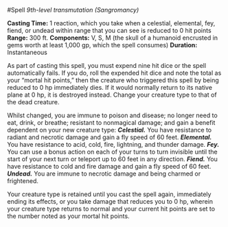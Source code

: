 #Spell
*9th-level transmutation (Sangromancy)*

**Casting Time:** 1 reaction, which you take when a celestial, elemental, fey, fiend, or undead within range that you can see is reduced to 0 hit points
**Range:** 300 ft.
**Components:** V, S, M (the skull of a humanoid encrusted in gems worth at least 1,000 gp, which the spell consumes)
**Duration:** Instantaneous

As part of casting this spell, you must expend nine hit dice or the spell automatically fails. If you do, roll the expended hit dice and note the total as your “mortal hit points,” then the creature who triggered this spell by being reduced to 0 hp immediately dies. If it would normally return to its native plane at 0 hp, it is destroyed instead. Change your creature type to that of the dead creature.

Whilst changed, you are immune to poison and disease; no longer need to eat, drink, or breathe; resistant to nonmagical damage; and gain a benefit dependent on your new creature type:
***Celestial.*** You have resistance to radiant and necrotic damage and gain a fly speed of 60 feet.
***Elemental.*** You have resistance to acid, cold, fire, lightning, and thunder damage.
***Fey.*** You can use a bonus action on each of your turns to turn invisible until the start of your next turn or teleport up to 60 feet in any direction.
***Fiend.*** You have resistance to cold and fire damage and gain a fly speed of 60 feet.
***Undead.*** You are immune to necrotic damage and being charmed or frightened.

Your creature type is retained until you cast the spell again, immediately ending its effects, or you take damage that reduces you to 0 hp, wherein your creature type returns to normal and your current hit points are set to the number noted as your mortal hit points.
